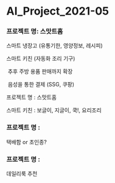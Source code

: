 # AI_Project_2021-05

### 프로젝트 명: 스맛트홈



스마트 냉장고 (유통기한, 영양정보, 레시피)

스마트 키친 (자동화 조리 기구)

​	추후 주방 용품 판매까지 확장

​	음성을 통한 결제 (SSG, 쿠팡)



프로젝트 명 : 스맛트홈

스마트 키친 : 보글이, 지글이, 쿡!, 요리조리



### 프로젝트 명 :

택배함 or 초인종?



### 프로젝트 명 :

데일리룩 추천









